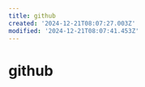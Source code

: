 ```yaml
---
title: github
created: '2024-12-21T08:07:27.003Z'
modified: '2024-12-21T08:07:41.453Z'
---
```


# github


